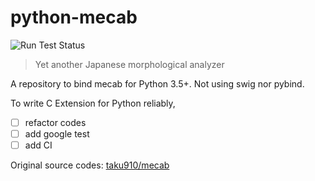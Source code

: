 # python-mecab

![Run Test Status](https://github.com/jeongukjae/python-mecab/workflows/Run%20Test/badge.svg)

> Yet another Japanese morphological analyzer

A repository to bind mecab for Python 3.5+. Not using swig nor pybind.

To write C Extension for Python reliably,

- [ ] refactor codes
- [ ] add google test
- [ ] add CI

Original source codes: [taku910/mecab](https://github.com/taku910/mecab)
